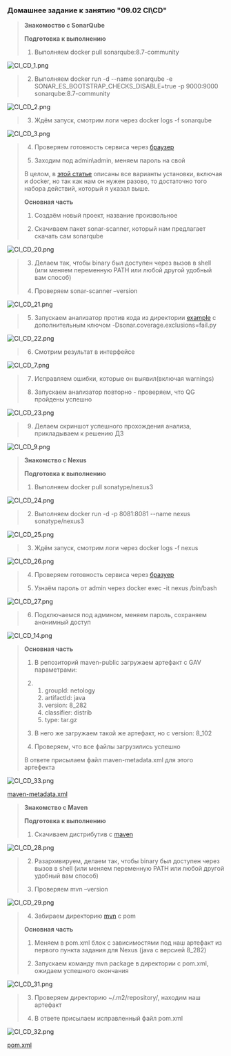 ### Домашнее задание к занятию "09.02 CI\CD"

> **Знакомоство с SonarQube**
>
> **Подготовка к выполнению**
>
> 1. Выполняем docker pull sonarqube:8.7-community

![CI_CD_1.png](https://github.com/tsteplova/devops-netology/blob/fix/CI_CD_1.png?raw=true)

> 2. Выполняем docker     run -d --name sonarqube -e SONAR_ES_BOOTSTRAP_CHECKS_DISABLE=true -p     9000:9000 sonarqube:8.7-community

![CI_CD_2.png](https://github.com/tsteplova/devops-netology/blob/fix/CI_CD_2.png?raw=true)

> 3. Ждём запуск, смотрим логи через docker logs -f sonarqube

![CI_CD_3.png](https://github.com/tsteplova/devops-netology/blob/fix/CI_CD_3.png?raw=true)

> 4. Проверяем готовность сервиса     через [браузер](http://localhost:9000)
>
> 5. Заходим под admin\admin, меняем     пароль на свой
>
> В целом, в [этой статье](https://docs.sonarqube.org/latest/setup/install-server/) описаны все варианты установки, включая и docker, но так как нам он нужен разово, то достаточно того набора действий, который я указал выше.
>
> **Основная часть**
>
> 1. Создаём новый проект, название     произвольное
>
> 2. Скачиваем пакет sonar-scanner, который нам предлагает скачать сам sonarqube

![CI_CD_20.png](https://github.com/tsteplova/devops-netology/blob/fix/CI_CD_20.png?raw=true)

> 3. Делаем так, чтобы binary был     доступен через вызов в shell (или меняем переменную PATH или любой другой     удобный вам способ)
>
> 4. Проверяем sonar-scanner –version

![CI_CD_21.png](https://github.com/tsteplova/devops-netology/blob/fix/CI_CD_21.png?raw=true)

> 5. Запускаем анализатор против кода из директории [example](https://github.com/netology-code/mnt-homeworks/blob/master/09-ci-02-cicd/example) с дополнительным ключом -Dsonar.coverage.exclusions=fail.py

![CI_CD_22.png](https://github.com/tsteplova/devops-netology/blob/fix/CI_CD_22.png?raw=true)

> 6. Смотрим результат в интерфейсе

![CI_CD_7.png](https://github.com/tsteplova/devops-netology/blob/fix/CI_CD_7.png?raw=true)

> 7. Исправляем ошибки, которые он     выявил(включая warnings)
>
> 8. Запускаем анализатор повторно - проверяем, что QG пройдены успешно

![CI_CD_23.png](https://github.com/tsteplova/devops-netology/blob/fix/CI_CD_23.png?raw=true)

> 9. Делаем скриншот успешного прохождения анализа, прикладываем к решению ДЗ

![CI_CD_9.png](https://github.com/tsteplova/devops-netology/blob/fix/CI_CD_9.png?raw=true)

> **Знакомство с Nexus**
>
> **Подготовка к выполнению**
>
> 1. Выполняем docker pull sonatype/nexus3

![CI_CD_24.png](https://github.com/tsteplova/devops-netology/blob/fix/CI_CD_24.png?raw=true)

> 2. Выполняем docker run -d -p 8081:8081 --name nexus sonatype/nexus3

![CI_CD_25.png](https://github.com/tsteplova/devops-netology/blob/fix/CI_CD_25.png?raw=true)

> 3. Ждём запуск, смотрим логи через docker logs -f nexus

![CI_CD_26.png](https://github.com/tsteplova/devops-netology/blob/fix/CI_CD_26.png?raw=true)

> 4. Проверяем готовность сервиса     через [бразуер](http://localhost:8081)
>
> 5. Узнаём пароль от admin через docker exec -it nexus /bin/bash

![CI_CD_27.png](https://github.com/tsteplova/devops-netology/blob/fix/CI_CD_27.png?raw=true)

> 6. Подключаемся под админом, меняем пароль, сохраняем анонимный доступ

![CI_CD_14.png](https://github.com/tsteplova/devops-netology/blob/fix/CI_CD_14.png?raw=true)

> **Основная часть**
>
> 1. В репозиторий maven-public загружаем артефакт с GAV     параметрами: 
>
> 2. 1. groupId: netology
>    2. artifactId: java
>    3. version: 8_282
>    4. classifier: distrib
>    5. type: tar.gz
>
> 3. В него же загружаем такой же     артефакт, но с version: 8_102
>
> 4. Проверяем, что все файлы     загрузились успешно
>
> В ответе присылаем файл maven-metadata.xml для этого артефекта

![CI_CD_33.png](https://github.com/tsteplova/devops-netology/blob/fix/CI_CD_33.png?raw=true)

[maven-metadata.xml](https://github.com/tsteplova/devops-netology/blob/fix/maven-metadata.xml)

> **Знакомство с Maven**
>
> **Подготовка к выполнению**
>
> 1. Скачиваем дистрибутив с [maven](https://maven.apache.org/download.cgi)

![CI_CD_28.png](https://github.com/tsteplova/devops-netology/blob/fix/CI_CD_28.png?raw=true)

> 2. Разархивируем, делаем так,     чтобы binary был доступен через вызов в shell (или меняем переменную PATH     или любой другой удобный вам способ)
>
> 3. Проверяем mvn –version

![CI_CD_29.png](https://github.com/tsteplova/devops-netology/blob/fix/CI_CD_29.png?raw=true)

> 4. Забираем директорию [mvn](https://github.com/netology-code/mnt-homeworks/blob/master/09-ci-02-cicd/mvn) с pom
>
> **Основная часть**
>
> 1. Меняем в pom.xml блок с зависимостями под наш     артефакт из первого пункта задания для Nexus (java с версией 8_282)
>
> 2. Запускаем команду mvn package в директории с pom.xml, ожидаем успешного окончания

![CI_CD_31.png](https://github.com/tsteplova/devops-netology/blob/fix/CI_CD_31.png?raw=true)

> 3. Проверяем директорию ~/.m2/repository/, находим наш артефакт
>
> 4. В ответе присылаем исправленный файл pom.xml

![CI_CD_32.png](https://github.com/tsteplova/devops-netology/blob/fix/CI_CD_32.png?raw=true)

[pom.xml](https://github.com/tsteplova/devops-netology/blob/fix/pom.xml)